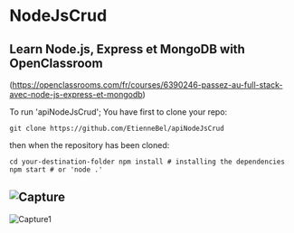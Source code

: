 # NodeJsCrud

## Learn  Node.js, Express et MongoDB with OpenClassroom 
(https://openclassrooms.com/fr/courses/6390246-passez-au-full-stack-avec-node-js-express-et-mongodb)

To run 'apiNodeJsCrud'; You have first to clone your repo:

`git clone https://github.com/EtienneBel/apiNodeJsCrud`

then when the repository has been cloned:

`cd your-destination-folder
npm install # installing the dependencies
npm start # or 'node .'`


![Capture](https://user-images.githubusercontent.com/49534121/99155036-65daca80-26ac-11eb-919e-606e438f13bd.PNG)
-
![Capture1](https://user-images.githubusercontent.com/49534121/99155038-670bf780-26ac-11eb-9046-ef951fed4817.PNG)
